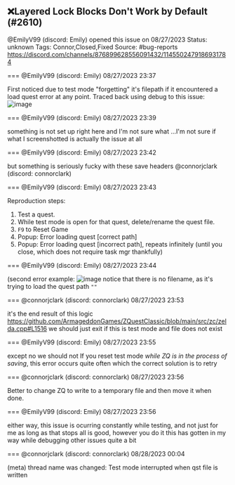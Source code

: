 ## ❌Layered Lock Blocks Don't Work by Default (#2610)
@EmilyV99 (discord: Emily) opened this issue on 08/27/2023
Status: unknown
Tags: Connor,Closed,Fixed
Source: #bug-reports https://discord.com/channels/876899628556091432/1145502479186931784


=== @EmilyV99 (discord: Emily) 08/27/2023 23:37

First noticed due to test mode "forgetting" it's filepath if it encountered a load quest error at any point. Traced back using debug to this issue:
![image](https://cdn.discordapp.com/attachments/1145502479186931784/1145502479618932736/image.png?ex=65e509d1&is=65d294d1&hm=849d52c5770d5aec7a6455270b4dbe974a28428c6cdb1fc1458a03068655713d&)

=== @EmilyV99 (discord: Emily) 08/27/2023 23:39

something is not set up right here and I'm not sure what
...I'm not sure if what I screenshotted is actually the issue at all

=== @EmilyV99 (discord: Emily) 08/27/2023 23:42

but something is seriously fucky with these save headers
@connorjclark (discord: connorclark)

=== @EmilyV99 (discord: Emily) 08/27/2023 23:43

Reproduction steps:
1. Test a quest.
2. While test mode is open for that quest, delete/rename the quest file.
3. `F9` to Reset Game
4. Popup: Error loading quest [correct path]
5. Popup: Error loading quest [incorrect path], repeats infinitely (until you close, which does not require task mgr thankfully)

=== @EmilyV99 (discord: Emily) 08/27/2023 23:44

(second error example:
![image](https://cdn.discordapp.com/attachments/1145502479186931784/1145504244733055186/image.png?ex=65e50b76&is=65d29676&hm=34461aefa0703d73d29d752267104415bf2b5f9447b5420277df8839b2159a88&)
notice that there is no filename, as it's trying to load the quest path `""`

=== @connorjclark (discord: connorclark) 08/27/2023 23:53

it's the end result of this logic https://github.com/ArmageddonGames/ZQuestClassic/blob/main/src/zc/zelda.cpp#L1516
we should just exit if this is test mode
and file does not exist

=== @EmilyV99 (discord: Emily) 08/27/2023 23:55

except no we should not
If you reset test mode *while ZQ is in the process of saving*, this error occurs quite often
which the correct solution is to retry

=== @connorjclark (discord: connorclark) 08/27/2023 23:56

Better to change ZQ to write to a temporary file and then move it when done.

=== @EmilyV99 (discord: Emily) 08/27/2023 23:56

either way, this issue is ocurring constantly while testing, and not just for me
as long as that stops all is good, however you do it
this has gotten in my way while debugging other issues quite a bit

=== @connorjclark (discord: connorclark) 08/28/2023 00:04

(meta) thread name was changed: Test mode interrupted when qst file is written
